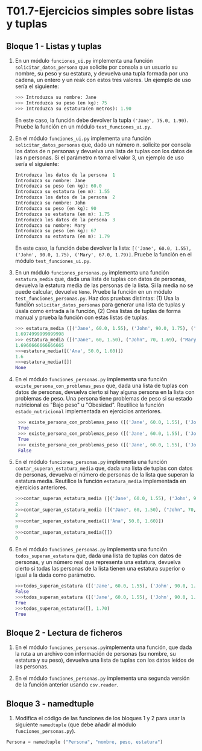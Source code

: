 # T01.7-Ejercicios simples sobre listas y tuplas

## Bloque 1 - Listas y tuplas 

1. En un módulo `funciones_ui.py` implementa una función `solicitar_datos_persona` que solicite por consola a un usuario su nombre, su peso y su estatura, y devuelva una tupla formada por una cadena, un entero y un reak con estos tres valores. Un ejemplo de uso sería el siguiente:
    ```python
    >>> Introduzca su nombre: Jane
    >>> Introduzca su peso (en kg): 75
    >>> Introduzca su estatura(en metros): 1.90
    ```
    En este caso, la función debe devolver la tupla `('Jane', 75.0, 1.90)`.
    Pruebe la función en un módulo `test_funciones_ui.py`.
2. En el módulo `funciones_ui.py` implementa una función `solicitar_datos_personas` que, dado un número n. solicite por consola los datos de n personas y devuelva una lista de tuplas con los datos de las n personas. Si el parámetro n toma el valor 3, un ejemplo de uso sería el siguiente:
    ```python
    Introduzca los datos de la persona  1
    Introduzca su nombre: Jane
    Introduzca su peso (en kg): 60.0
    Introduzca su estatura (en m): 1.55
    Introduzca los datos de la persona  2
    Introduzca su nombre: John
    Introduzca su peso (en kg): 90
    Introduzca su estatura (en m): 1.75
    Introduzca los datos de la persona  3
    Introduzca su nombre: Mary
    Introduzca su peso (en kg): 67
    Introduzca su estatura (en m): 1.79
    ```
      En este caso, la función debe devolver la lista: `[('Jane', 60.0, 1.55), ('John', 90.0, 1.75), ('Mary', 67.0, 1.79)]`.
      Pruebe la función en el módulo `test_funciones_ui.py`.

3. En un módulo `funciones_personas.py` implementa una función `estatura_media` que, dada una lista de tuplas con datos de personas, devuelva la estatura media de las personas de la lista. Si la media no se puede calcular, devuelve `None`.
Pruebe la función en un módulo `test_funciones_personas.py`. Haz dos pruebas distintas: (1) Usa la función `solicitar_datos_personas` para generar una lista de tuplas y úsala como entrada a la función, (2) Crea listas de tuplas de forma manual y prueba la función con estas listas de tuplas.
    ```python
    >>> estatura_media ([('Jane', 60.0, 1.55), ('John', 90.0, 1.75), ('Mary', 67.0, 1.79)])
    1.6974999999999998
    >>> estatura_media ([("Jane", 60, 1.50), ("John", 70, 1.69), ("Mary", 65, 1.70), ("Paul", 80, 1.90)  ]
    1.6966666666666665
    >>>estatura_media([('Ana', 50.0, 1.60)])
    1.6
    >>>estatura_media([])
    None
   ```  
4. En el módulo `funciones_personas.py` implementa una función `existe_persona_con_problemas_peso` que, dada una lista de tuplas con datos de personas, devuelva cierto si hay alguna persona en la lista con problemas de peso. Una persona tiene problemas de peso si su estado nutricional es "Bajo peso" u "Obesidad". Reutilice la función `estado_nutricional` implementada en ejercicios anteriores.

   ```python
    >>> existe_persona_con_problemas_peso ([('Jane', 60.0, 1.55), ('John', 100.0, 1.70), ('Mary', 67.0, 1.79)])
    True
    >>> existe_persona_con_problemas_peso ([('Jane', 60.0, 1.55), ('John', 70.0, 1.79), ('Mary', 50.0, 1.80)])
    True
    >>> existe_persona_con_problemas_peso ([('Jane', 60.0, 1.55), ('John', 70.0, 1.79), ('Mary', 67.0, 1.79)])
    False
   ```  
5. En el módulo `funciones_personas.py` implementa una función `contar_superan_estatura_media` que, dada una lista de tuplas con datos de personas, devuelva el número de personas de la lista que superan la estatura media. Reutilice la función `estatura_media` implementada en ejercicios anteriores.
    ```python
    >>>contar_superan_estatura_media ([('Jane', 60.0, 1.55), ('John', 90.0, 1.75), ('Mary', 67.0, 1.79)])
    2
    >>>contar_superan_estatura_media ([("Jane", 60, 1.50), ("John", 70, 1.69), ("Mary", 65, 1.70), ("Paul", 80, 1.90)  ]
    2
    >>>contar_superan_estatura_media([('Ana', 50.0, 1.60)])
    0
    >>>contar_superan_estatura_media([])
    0
   ```  
     
6. En el módulo `funciones_personas.py` implementa una función `todos_superan_estatura` que, dada una lista de tuplas con datos de personas, y un número real que representa una estatura, devuelva cierto si todas las personas de la lista tienen una estatura superior o igual a la dada como parámetro.
    ```python
    >>>todos_superan_estatura ([('Jane', 60.0, 1.55), ('John', 90.0, 1.75), ('Mary', 67.0, 1.79)], 1.70)
    False
    >>>todos_superan_estatura ([('Jane', 60.0, 1.55), ('John', 90.0, 1.75), ('Mary', 67.0, 1.79)], 1.50)
    True
    >>>todos_superan_estatura([], 1.70)
    True
   ```  

## Bloque 2 - Lectura de ficheros

1. En el módulo `funciones_personas.py`implementa una función, que dada la ruta a un archivo con información de personas (su nombre, su estatura y su peso), devuelva una lista de tuplas con los datos leídos de las personas.

2. En el módulo `funciones_personas.py` implementa una segunda versión de la función anterior usando `csv.reader`.

## Bloque 3 - namedtuple

1. Modifica el código de las funciones de los bloques 1 y 2 para usar la siguiente `namedtuple` (que debe añadir al módulo `funciones_personas.py`).

```python
Persona = namedtuple ("Persona", "nombre, peso, estatura")
```
